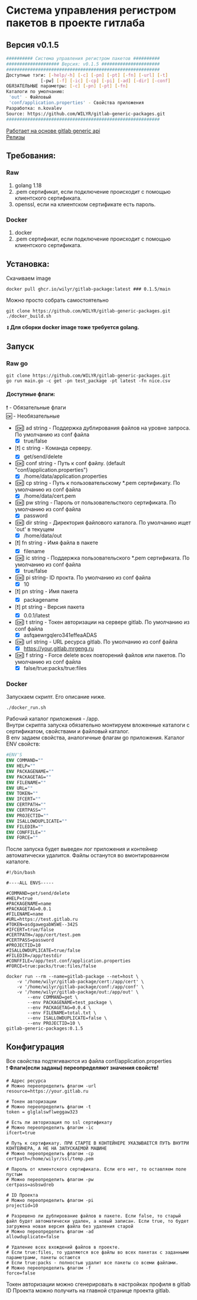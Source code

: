 # Система управления регистром пакетов в проекте гитлаба
## Версия v0.1.5

```bash
########## Система управления регистром пакетов ##########
#################### Версия: v0.1.5 ######################
##########################################################
Доступные тэги: [-help/-h] [-c] [-pn] [-pt] [-fn] [-url] [-t]
             [-pw] [-f] [-ic] [-cp] [-pi] [-ad] [-dir] [-conf]
ОБЯЗАТЕЛЬНЫЕ параметры: [-c] [-pn] [-pt] [-fn]
Каталоги по умолчанию: 
 'out' - Файловый 
 'conf/application.properties' - Свойства приложения
Разработка: n.kovalev
Source: https://github.com/WILYR/gitlab-generic-packages.git
##########################################################
```

[Работает на основе gitlab generic api](https://docs.gitlab.com/ee/user/packages/generic_packages/)   
[Релизы](https://github.com/WILYR/gitlab-generic-packages/releases)


## Требования:

### Raw
1. golang 1.18  
2. .pem сертификат, если подключение происходит с помощью клиентского сертификата.
3. openssl, если на клиентском сертификате есть пароль.

### Docker
1. docker
2. .pem сертификат, если подключение происходит с помощью клиентского сертификата.

## Установка:

Скачиваем image  
```shell
docker pull ghcr.io/wilyr/gitlab-package:latest ### 0.1.5/main
```
Можно просто собрать самостоятельно
```shell
git clone https://github.com/WILYR/gitlab-generic-packages.git
./docker_build.sh
```
:arrow_double_up: **Для сборки docker image тоже требуется golang.**
## Запуск

### Raw go

```shell
git clone https://github.com/WILYR/gitlab-generic-packages.git
go run main.go -c get -pn test_package -pt latest -fn nice.csv
```
#### Доступные флаги:  
:exclamation: - Обязательные флаги  
:ok: - Необязательные

- [:ok:] ad string - Поддержка дублирования файлов на уровне запроса. По умолчанию из conf файла  
    - [x] true/false
- [:exclamation:] c string  - Команда серверу. 
    - [x] get/send/delete
- [:ok:] conf string - Путь к conf файлу. (default "conf/application.properties")  
    - [x] /home/data/application.properties
- [:ok:] cp string - Путь к пользовательскому *.pem сертификату. По умолчанию из conf файла  
    - [x] /home/data/cert.pem
- [:ok:] pw string - Пароль от пользовательсткого сертификата. По умолчанию из conf файла 
    - [x] password
- [:ok:] dir string - Директория файлового каталога. По умолчанию ищет 'out' в текущем
    - [x] /home/data/out
- [:exclamation:] fn string - Имя файла в пакете
    - [x] filename
- [:ok:] ic string - Поддержка пользовательского *.pem сертификата. По умолчанию из conf файла
    - [x] true/false
- [:ok:] pi string- ID прокта. По умолчанию из conf файла
    - [x] 10
- [:exclamation:] pn string - Имя пакета
    - [x] packagename
- [:exclamation:] pt string - Версия пакета
    - [x] 0.0.1/latest
- [:ok:] t string - Токен авторизации на сервере gitlab. По умолчанию из conf файла
    - [x] asfqaewrgqlero341effeaADAS
- [:ok:] url string - URL ресурса gitlab. По умолчанию из conf файла
    - [x] https://your.gitlab.mrgeng.ru
- [:ok:] f string - Force delete всех повторений файлов или пакетов. По умолчанию из conf файла  
    - [x] false/true:packs/true:files

### Docker

Запускаем скрипт. Его описание ниже.  
```shell
./docker_run.sh
```
Рабочий каталог приложения - /app.   
Внутри скрипта запуска обязательно монтируем вложенные каталоги с сертификатом, свойствами и файловый каталог.  
В env задаем свойства, аналогичные флагам go приложения. 
Каталог ENV свойств:
```Dockerfile
#ENV'S
ENV COMMAND=""
ENV HELP=""
ENV PACKAGENAME=""
ENV PACKAGETAG=""
ENV FILENAME=""
ENV URL=""
ENV TOKEN=""
ENV IFCERT=""
ENV CERTPATH=""
ENV CERTPASS=""
ENV PROJECTID=""
ENV ISALLOWDUPLICATE=""
ENV FILEDIR=""
ENV CONFFILE=""
ENV FORCE=""
``` 
После запуска будет выведен лог приложения и контейнер автоматически удалится. Файлы останутся во вмонтированном каталоге.

```shell
#!/bin/bash

#----ALL ENVS-----

#COMMAND=get/send/delete
#HELP=true
#PACKAGENAME=name
#PACKAGETAG=0.0.1
#FILENAME=name
#URL=https://test.gitlab.ru
#TOKEN=asdgawegabWSWE--342S
#IFCERT=true/false
#CERTPATH=/app/cert/test.pem
#CERTPASS=password
#PROJECTID=10
#ISALLOWDUPLICATE=true/false
#FILEDIR=/app/testdir
#CONFFILE=/app/test.conf/application.properties
#FORCE=true:packs/true:files/false

docker run --rm --name=gitlab-package --net=host \
    -v '/home/wilyr/gitlab-package/cert:/app/cert' \
    -v '/home/wilyr/gitlab-package/conf:/app/conf' \
    -v '/home/wilyr/gitlab-package/out:/app/out' \
        --env COMMAND=get \
        --env PACKAGENAME=test_package \
        --env PACKAGETAG=0.0.4 \
        --env FILENAME=total.txt \
        --env ISALLOWDUPLICATE=false \
        --env PROJECTID=10 \
gitlab-generic-packages:0.1.5

```
## Конфигурация

Все свойства подтягиваются из файла conf/application.properties  
:exclamation: **Флаги(если заданы) переопределяют значения свойств!**

```properties
# Адрес ресурса
# Можно переопределить флагом -url
resource=https://your.gitlab.ru

# Токен авторизации
# Можно переопределить флагом -t
token = glglalswflweggaw323

# Есть ли авторизация по ssl сертификату
# Можно переопределить флагом -ic
ifcert=true

# Путь к сертификату. ПРИ СТАРТЕ В КОНТЕЙНЕРЕ УКАЗЫВАЕТСЯ ПУТЬ ВНУТРИ КОНТЕЙНЕРА, А НЕ НА ЗАПУСКАЕМОЙ МАШИНЕ
# Можно переопределить флагом -cp
certpath=/home/wilyr/ssl/temp.pem

# Пароль от клиентского сертификата. Если его нет, то оставляем поле пустым
# Можно переопределить флагом -pw
certpass=asbswdreb

# ID Проекта
# Можно переопределить флагом -pi
projectid=10

# Разрешено ли дублирование файлов в пакете. Если false, то старый файл будет автоматически удален, а новый записан. Если true, то будет загружена новая версия файла без удаления старой 
# Можно переопределить флагом -ad
allowduplicate=false

# Удаление всех вхождений файлов в проекте. 
# Если true:files, то удаляются все файлы во всех пакетах с заданными параметрами, пакеты остаются 
# Если true:packs - полностью удалит все пакеты со всеми файлами.
# Можно переопределить флагом -f 
force=false
```
Токен авторизации можно сгенерировать в настройках профиля в gitlab  
ID Проекта можно получить на главной странице проекта gitlab.  
